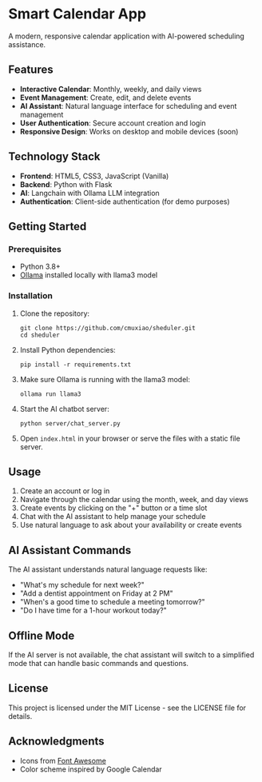 # Smart Calendar App

A modern, responsive calendar application with AI-powered scheduling assistance.

## Features

- **Interactive Calendar**: Monthly, weekly, and daily views
- **Event Management**: Create, edit, and delete events
- **AI Assistant**: Natural language interface for scheduling and event management
- **User Authentication**: Secure account creation and login
- **Responsive Design**: Works on desktop and mobile devices (soon)

## Technology Stack

- **Frontend**: HTML5, CSS3, JavaScript (Vanilla)
- **Backend**: Python with Flask
- **AI**: Langchain with Ollama LLM integration
- **Authentication**: Client-side authentication (for demo purposes)

## Getting Started

### Prerequisites

- Python 3.8+
- [Ollama](https://ollama.ai/) installed locally with llama3 model

### Installation

1. Clone the repository:
   ```
   git clone https://github.com/cmuxiao/sheduler.git
   cd sheduler
   ```

2. Install Python dependencies:
   ```
   pip install -r requirements.txt
   ```

3. Make sure Ollama is running with the llama3 model:
   ```
   ollama run llama3
   ```

4. Start the AI chatbot server:
   ```
   python server/chat_server.py
   ```

5. Open `index.html` in your browser or serve the files with a static file server.

## Usage

1. Create an account or log in
2. Navigate through the calendar using the month, week, and day views
3. Create events by clicking on the "+" button or a time slot
4. Chat with the AI assistant to help manage your schedule
5. Use natural language to ask about your availability or create events

## AI Assistant Commands

The AI assistant understands natural language requests like:
- "What's my schedule for next week?"
- "Add a dentist appointment on Friday at 2 PM"
- "When's a good time to schedule a meeting tomorrow?"
- "Do I have time for a 1-hour workout today?"

## Offline Mode

If the AI server is not available, the chat assistant will switch to a simplified mode that can handle basic commands and questions.

## License

This project is licensed under the MIT License - see the LICENSE file for details.

## Acknowledgments

- Icons from [Font Awesome](https://fontawesome.com/)
- Color scheme inspired by Google Calendar 
